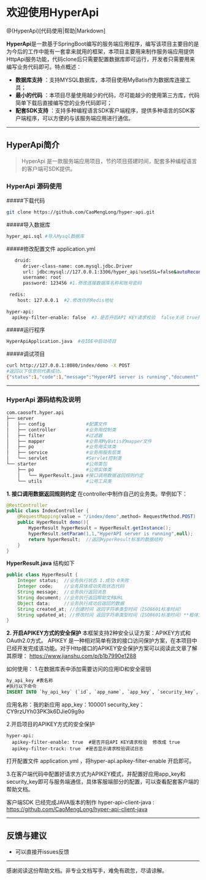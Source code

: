 # 欢迎使用HyperApi

@(HyperApi)[代码使用|帮助|Markdown]

**HyperApi**是一款基于SpringBoot编写的服务端应用程序，编写该项目主要目的是为今后的工作中能有一套拿来就用的框架，本项目主要用来制作服务端应用提供HttpApi服务功能，代码clone后只需要配置数据库即可运行，开发者只需要用来编写业务代码即可。特点概述：
 
- **数据库支持** ：支持MYSQL数据库，本项目使用MyBatis作为数据库连接工具；
- **最小的代码** ：本项目尽量使用越少的代码，尽可能越少的使用第三方库，代码简单下载后直接编写您的业务代码即可；
- **配套SDK支持** ：支持多种编程语言SDK客户端程序，提供多种语言的SDK客户端程序，可以方便的与该服务端应用进行通信。

-------------------

## HyperApi简介

> HyperApi 是一款服务端应用项目，节约项目搭建时间，配套多种编程语言的客户端可SDK提供。

### HyperApi 源码使用

#####下载代码
``` bash
git clone https://github.com/CaoMengLong/hyper-api.git
```

#####导入数据库
``` bash
hyper_api.sql #导入Mysql数据库
```
#####修改配置文件 application.yml
``` bash
   druid:
      driver-class-name: com.mysql.jdbc.Driver
      url: jdbc:mysql://127.0.0.1:3306/hyper_api?useSSL=false&autoReconnect=true&useUnicode=true&characterEncoding=utf8
      username: root
      password: 123456 #1.修改连接数据库名称和账号密码
 
 redis:
    host: 127.0.0.1  #2.修改你的Redis地址
    
hyper-api:
  apikey-filter-enable: false  #3.是否开启API KEY请求校验  false关闭 true打开

```

#####运行程序
``` bash
HyperApiApplication.java  #在IDE中启动项目
```

#####调试项目
``` bash
curl http://127.0.0.1:8080/index/demo -X POST
#返回以下信息则代表成功。
{"status":1,"code":1,"message":"HyperAPI server is running","document":null,"data":null,"created_at":"2018-12-28T07:28:36.836Z","updated_at":"2018-12-28T07:28:36.836Z"}
```

---------
### HyperApi 源码结构及说明
``` bash
com.caosoft.hyper.api
├── server
│   ├── config               #配置文件
│   ├── controller           #业务用控制类
│   ├── filter               #过滤器
│   ├── mapper               #业务用MyBatis的mapper文件
│   ├── po                   #业务用实体类
│   ├── service              #业务用服务层类
│   └── servlet              #Servlet控制类
└── starter                  #公用类包
    ├── po                   #公用实体类
    │   └── HyperResult.java #接口调用数据返回规则约定
    └── utils                #公用工具类
```

**1. 接口调用数据返回规则约定**
在controller中制作自己的业务类。举例如下：
```Java
@RestController
public class IndexController {
    @RequestMapping(value = "/index/demo",method= RequestMethod.POST)
    public HyperResult demo(){
        HyperResult hyperResult = HyperResult.getInstance();
        hyperResult.setParam(1,1,"HyperAPI server is running",null);
        return hyperResult;  //返回HyperResult标准的数据结构
    }
}
```
 **HyperResult.java** 结构如下
```Java
public class HyperResult {
    Integer status;  //业务执行状态 1.成功 0失败
    Integer code;    //业务具体成功失败状态代码
    String message;  //业务执行返回消息
    String document; //业务执行返回帮助文档URL
    Object data;     //业务执行成功后返回的数据
    String created_at; //创建时间 返回字符串类型时间（ISO8601标准时间）
    String updated_at; //修改时间 返回字符串类型时间（ISO8601标准时间）**粗体文本**
}
```

**2. 开启APIKEY方式的安全保护**
本框架支持2种安全认证方案：APIKEY方式和OAuth2.0方式。
APIKEY 是一种相对简单有效的接口访问保护方案，在本项目中已经开发完成该功能。对于Http接口的APIKEY安全保护方案可以阅读此文章了解其原理：
https://www.jianshu.com/p/b1b7990e1288

如何使用：
1.在数据库表中添加需要访问的应用ID和安全密钥
```sql
hy_api_key #表名称
#执行以下命令
INSERT INTO `hy_api_key` (`id`, `app_name`, `app_key`, `security_key`, `create_time`, `update_time`, `status`) VALUES (NULL, '我的新应用', '100001', 'CY9rzUYh03PK3k6DJie09g9o', '2018-12-28 00:00:00', '2018-12-28 00:00:00', '1');
```

应用名称：我的新应用
app_key：100001
security_key：CY9rzUYh03PK3k6DJie09g9o

2.开启项目的APIKEY方式的安全保护
```
hyper-api:
  apikey-filter-enable: true  #是否开启API KEY请求校验  修改成 true
  apikey-filter-track: true  #是否显示请求校验调试日志
```
打开配置文件 application.yml ，将hyper-api.apikey-filter-enable 开启即可。

3.在客户端代码中配置好请求方式为APIKEY模式，并配置好应用app_key和security_key即可与服务端通信，具体客服端部分的配置，可以查看配套客户端的帮助文档。
 
 客户端SDK 已经完成JAVA版本的制作 
 hyper-api-client-java : https://github.com/CaoMengLong/hyper-api-client-java

---------

## 反馈与建议
- 可以直接开issues反馈

---------
感谢阅读这份帮助文档。非专业文档写手，难免有疏忽，尽请谅解。
 